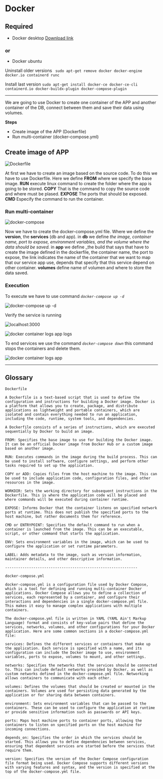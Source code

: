 # Docker 

## Required

- Docker desktop [Download link](https://docs.docker.com/get-docker/)

### or

- Docker ubuntu

Uninstall older versions
` sudo apt-get remove docker docker-engine docker.io containerd runc`

Install last version
`sudo apt-get install docker-ce docker-ce-cli containerd.io docker-buildx-plugin docker-compose-plugin`

---

We are going to use Docker to create one container of the APP and another container of the DB, connect between them and save their data using volumes.

**Steps**
- Create image of the APP (Dockerfile)
- Run multi-container (docker-compose.yml) 

## Create image of APP

![Dockerfile](https://github.com/brandonruizmora/docker-node-mongo/blob/master/images/1.png?raw=true)

At first we have to create an image based on the source code. To do this we have to use Dockerfile. Here we define **FROM** where we specify the base image. **RUN** execute linux command to create the folder where the app is going to be stored. **COPY** That is the command to copy the source code and where must be plased. **EXPOSE** The ports that should be exposed. **CMD** Especify the command to run the container.

### Run multi-container

![docker-compose](https://github.com/brandonruizmora/docker-node-mongo/blob/master/images/2.png?raw=true)

Now we have to create the docker-compose.yml file. Where we define the **version**, the **services** (db and app). in **db** we define _the image, container name, port to expose, environment variables, and the volume where the data should be saved._ in **app** we define _the build that says that have to create the image defined in the dockerfile, the container name, the port to expose, the link indicates the name of the container that we want to map that our service app use, depends that specify that this service depend on other container. **volumes** define name of volumen and where to store the data saved.

### Execution

To execute we have to use command _`docker-compose up -d`_

![docker-compose up -d](https://github.com/brandonruizmora/docker-node-mongo/blob/master/images/3.png?raw=true)

Verify the service is running

![localhost:3000](https://github.com/brandonruizmora/docker-node-mongo/blob/master/images/4.png?raw=true)

![docker container logs app](https://github.com/brandonruizmora/docker-node-mongo/blob/master/images/5.png?raw=true)
logs

To end services we use the command _`docker-compose down`_ this command stops the containers and delete them.

![docker container logs app](https://github.com/brandonruizmora/docker-node-mongo/blob/master/images/8.png?raw=true)

---

## Glossary

    Dockerfile

    A Dockerfile is a text-based script that is used to define the configuration and instructions for building a Docker image. Docker is a platform that allows you to create, package, and distribute applications as lightweight and portable containers, which are isolated and contain everything needed to run an application, including the code, runtime, system tools, and dependencies.

    A Dockerfile consists of a series of instructions, which are executed sequentially by Docker to build an image.

    FROM: Specifies the base image to use for building the Docker image. It can be an official Docker image from Docker Hub or a custom image based on another image.

    RUN: Executes commands in the image during the build process. This can be used to install software, configure settings, and perform other tasks required to set up the application.

    COPY or ADD: Copies files from the host machine to the image. This can be used to include application code, configuration files, and other resources in the image.

    WORKDIR: Sets the working directory for subsequent instructions in the Dockerfile. This is where the application code will be placed and where commands will be executed during container runtime.

    EXPOSE: Informs Docker that the container listens on specified network ports at runtime. This does not publish the specified ports to the host machine, but rather documents them for reference.

    CMD or ENTRYPOINT: Specifies the default command to run when a container is launched from the image. This can be an executable, script, or other command that starts the application.

    ENV: Sets environment variables in the image, which can be used to configure the application or set runtime parameters.

    LABEL: Adds metadata to the image, such as version information, maintainer details, and other descriptive information.

    -------------------------------------------------------------

    docker-compose.yml

    docker-compose.yml is a configuration file used by Docker Compose, which is a tool for defining and running multi-container Docker applications. Docker Compose allows you to define a collection of services, each represented by a container, and configure their interactions and dependencies in a single docker-compose.yml file. This makes it easy to manage complex applications with multiple containers.

    The docker-compose.yml file is written in YAML (YAML Ain't Markup Language) format and consists of key-value pairs that define the services, networks, volumes, and other configurations for your Docker application. Here are some common sections in a docker-compose.yml file:

    services: Defines the different services or containers that make up the application. Each service is specified with a name, and its configuration can include the Docker image to use, environment variables, ports to expose, volumes to mount, and other settings.

    networks: Specifies the networks that the services should be connected to. This can include default networks provided by Docker, as well as custom networks defined in the docker-compose.yml file. Networking allows containers to communicate with each other.

    volumes: Defines the volumes that should be created or mounted in the containers. Volumes are used for persisting data generated by the application or for sharing data between containers.

    environment: Sets environment variables that can be passed to the containers. These can be used to configure the application at runtime or provide sensitive information such as passwords or API keys.

    ports: Maps host machine ports to container ports, allowing the containers to listen on specified ports on the host machine for incoming connections.

    depends_on: Specifies the order in which the services should be started. This allows you to define dependencies between services, ensuring that dependent services are started before the services that require them.

    version: Specifies the version of the Docker Compose configuration file format being used. Docker Compose supports different versions with varying features and syntax, and the version is specified at the top of the docker-compose.yml file.


